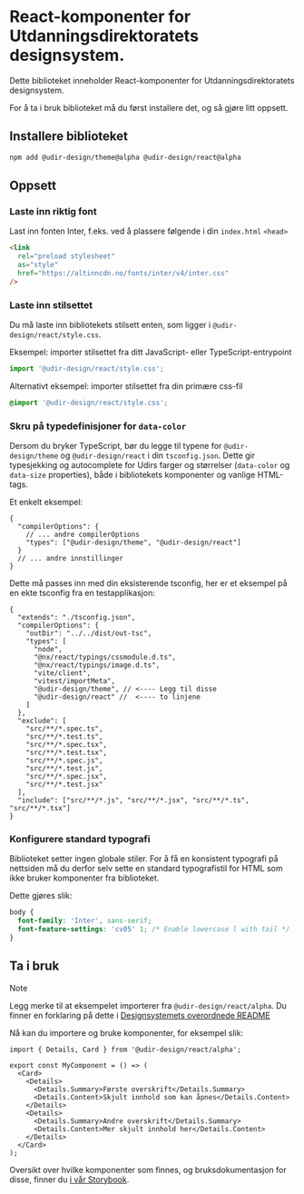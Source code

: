 # React-komponenter for Utdanningsdirektoratets designsystem.

Dette biblioteket inneholder React-komponenter for Utdanningsdirektoratets designsystem.

For å ta i bruk biblioteket må du først installere det, og så gjøre litt oppsett.

## Installere biblioteket

```bash
npm add @udir-design/theme@alpha @udir-design/react@alpha
```

## Oppsett

### Laste inn riktig font

Last inn fonten Inter, f.eks. ved å plassere følgende i din `index.html` `<head>`

```html
<link
  rel="preload stylesheet"
  as="style"
  href="https://altinncdn.no/fonts/inter/v4/inter.css"
/>
```

### Laste inn stilsettet

Du må laste inn bibliotekets stilsett enten, som ligger i `@udir-design/react/style.css`.

Eksempel: importer stilsettet fra ditt JavaScript- eller TypeScript-entrypoint

```ts
import '@udir-design/react/style.css';
```

Alternativt eksempel: importer stilsettet fra din primære css-fil

```css
@import '@udir-design/react/style.css';
```

### Skru på typedefinisjoner for `data-color`

Dersom du bryker TypeScript, bør du legge til typene for `@udir-design/theme` og `@udir-design/react` i din `tsconfig.json`. Dette gir typesjekking og autocomplete for Udirs farger og størrelser (`data-color` og `data-size` properties), både i bibliotekets komponenter og vanlige HTML-tags.

Et enkelt eksempel:

```jsonc
{
  "compilerOptions": {
    // ... andre compilerOptions
    "types": ["@udir-design/theme", "@udir-design/react"]
  }
  // ... andre innstillinger
}
```

Dette må passes inn med din eksisterende tsconfig, her er et eksempel på en ekte tsconfig fra en testapplikasjon:

```jsonc
{
  "extends": "./tsconfig.json",
  "compilerOptions": {
    "outDir": "../../dist/out-tsc",
    "types": [
      "node",
      "@nx/react/typings/cssmodule.d.ts",
      "@nx/react/typings/image.d.ts",
      "vite/client",
      "vitest/importMeta",
      "@udir-design/theme", // <---- Legg til disse
      "@udir-design/react" //  <---- to linjene
    ]
  },
  "exclude": [
    "src/**/*.spec.ts",
    "src/**/*.test.ts",
    "src/**/*.spec.tsx",
    "src/**/*.test.tsx",
    "src/**/*.spec.js",
    "src/**/*.test.js",
    "src/**/*.spec.jsx",
    "src/**/*.test.jsx"
  ],
  "include": ["src/**/*.js", "src/**/*.jsx", "src/**/*.ts", "src/**/*.tsx"]
}
```

### Konfigurere standard typografi

Biblioteket setter ingen globale stiler. For å få en konsistent typografi på nettsiden må du derfor selv sette en standard typografistil for HTML som ikke bruker komponenter fra biblioteket.

Dette gjøres slik:

```css
body {
  font-family: 'Inter', sans-serif;
  font-feature-settings: 'cv05' 1; /* Enable lowercase l with tail */
}
```

## Ta i bruk

> [!NOTE]
> Legg merke til at eksempelet importerer fra `@udir-design/react/alpha`.
> Du finner en forklaring på dette i [Designsystemets overordnede README](https://github.com/Utdanningsdirektoratet/designsystem?tab=readme-ov-file#livsfaser-for-en-komponent)

Nå kan du importere og bruke komponenter, for eksempel slik:

```tsx
import { Details, Card } from '@udir-design/react/alpha';

export const MyComponent = () => (
  <Card>
    <Details>
      <Details.Summary>Første overskrift</Details.Summary>
      <Details.Content>Skjult innhold som kan åpnes</Details.Content>
    </Details>
    <Details>
      <Details.Summary>Andre overskrift</Details.Summary>
      <Details.Content>Mer skjult innhold her</Details.Content>
    </Details>
  </Card>
);
```

Oversikt over hvilke komponenter som finnes, og bruksdokumentasjon for disse, finner du [i vår Storybook](https://main--667e8f07bf467ff4403dfe77.chromatic.com).
